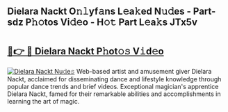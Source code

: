 ## Dielara Nackt O𝚗𝚕yf𝚊ns L𝚎a𝚔ed N𝚞𝚍es - Part-sdz P𝚑𝚘tos Vi𝚍𝚎o - H𝚘𝚝 Part L𝚎a𝚔s JTx5v

# <h2><a href="http://kfeeq5l.oniu.top/?m=Dielara+Nackt">🔗👉 🔴 Dielara Nackt P𝚑ot𝚘𝚜 V𝚒d𝚎o</a></h2>

[![Dielara Nackt Nu𝚍e𝚜](https://i.imgur.com/0qMVB7G.gif)](http://kfeeq5l.oniu.top/?m=Dielara+Nackt)
Web-based artist and amusement giver Dielara Nackt, acclaimed for disseminating dance and lifestyle knowledge through popular dance trends and brief videos. Exceptional magician's apprentice Dielara Nackt, famed for their remarkable abilities and accomplishments in learning the art of magic.  
